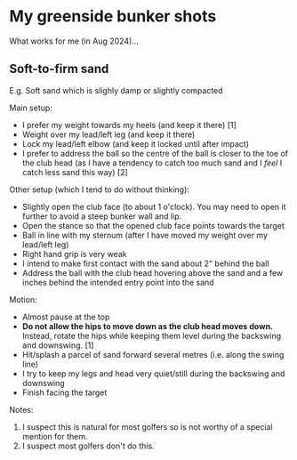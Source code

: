 # My greenside bunker shots

What works for me (in Aug 2024)...

## Soft-to-firm sand

E.g. Soft sand which is slighly damp or slightly compacted

Main setup:

- I prefer my weight towards my heels (and keep it there) [1]
- Weight over my lead/left leg (and keep it there)
- Lock my lead/left elbow (and keep it locked until after impact)
- I prefer to address the ball so the centre of the ball is closer to
  the toe of the club head (as I have a tendency to catch too much
  sand and I *feel* I catch less sand this way) [2]

Other setup (which I tend to do without thinking):

- Slightly open the club face (to about 1 o'clock). You may need
  to open it further to avoid a steep bunker wall and lip.
- Open the stance so that the opened club face points towards
  the target
- Ball in line with my sternum (after I have moved my weight over
  my lead/left leg)
- Right hand grip is very weak
- I intend to make first contact with the sand about 2" behind
  the ball
- Address the ball with the club head hovering above the sand and
  a few inches behind the intended entry point into the sand

Motion:

- Almost pause at the top
- **Do not allow the hips to move down as the club head moves down.**
  Instead, rotate the hips while keeping them level during the
  backswing and downswing. [1]
- Hit/splash a parcel of sand forward several metres (i.e. along the
  swing line)
- I try to keep my legs and head very quiet/still during the backswing
  and downswing
- Finish facing the target


Notes:

1. I suspect this is natural for most golfers so is not worthy of a
   special mention for them.
2. I suspect most golfers don't do this.

